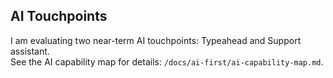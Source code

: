 ## AI Touchpoints

I am evaluating two near-term AI touchpoints: Typeahead and Support assistant.  
See the AI capability map for details: `/docs/ai-first/ai-capability-map.md`.
